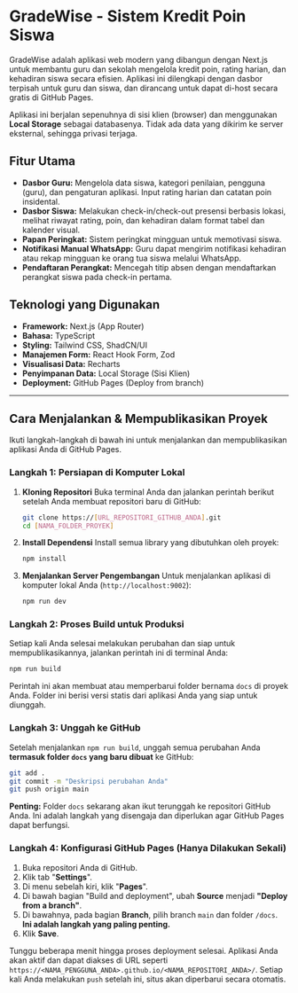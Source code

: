 
# GradeWise - Sistem Kredit Poin Siswa

GradeWise adalah aplikasi web modern yang dibangun dengan Next.js untuk membantu guru dan sekolah mengelola kredit poin, rating harian, dan kehadiran siswa secara efisien. Aplikasi ini dilengkapi dengan dasbor terpisah untuk guru dan siswa, dan dirancang untuk dapat di-host secara gratis di GitHub Pages.

Aplikasi ini berjalan sepenuhnya di sisi klien (browser) dan menggunakan **Local Storage** sebagai databasenya. Tidak ada data yang dikirim ke server eksternal, sehingga privasi terjaga.

## Fitur Utama

- **Dasbor Guru:** Mengelola data siswa, kategori penilaian, pengguna (guru), dan pengaturan aplikasi. Input rating harian dan catatan poin insidental.
- **Dasbor Siswa:** Melakukan check-in/check-out presensi berbasis lokasi, melihat riwayat rating, poin, dan kehadiran dalam format tabel dan kalender visual.
- **Papan Peringkat:** Sistem peringkat mingguan untuk memotivasi siswa.
- **Notifikasi Manual WhatsApp:** Guru dapat mengirim notifikasi kehadiran atau rekap mingguan ke orang tua siswa melalui WhatsApp.
- **Pendaftaran Perangkat:** Mencegah titip absen dengan mendaftarkan perangkat siswa pada check-in pertama.

## Teknologi yang Digunakan

- **Framework:** Next.js (App Router)
- **Bahasa:** TypeScript
- **Styling:** Tailwind CSS, ShadCN/UI
- **Manajemen Form:** React Hook Form, Zod
- **Visualisasi Data:** Recharts
- **Penyimpanan Data:** Local Storage (Sisi Klien)
- **Deployment:** GitHub Pages (Deploy from branch)

---

## Cara Menjalankan & Mempublikasikan Proyek

Ikuti langkah-langkah di bawah ini untuk menjalankan dan mempublikasikan aplikasi Anda di GitHub Pages.

### Langkah 1: Persiapan di Komputer Lokal

1.  **Kloning Repositori**
    Buka terminal Anda dan jalankan perintah berikut setelah Anda membuat repositori baru di GitHub:
    ```bash
    git clone https://[URL_REPOSITORI_GITHUB_ANDA].git
    cd [NAMA_FOLDER_PROYEK]
    ```

2.  **Install Dependensi**
    Install semua library yang dibutuhkan oleh proyek:
    ```bash
    npm install
    ```

3.  **Menjalankan Server Pengembangan**
    Untuk menjalankan aplikasi di komputer lokal Anda (`http://localhost:9002`):
    ```bash
    npm run dev
    ```

### Langkah 2: Proses Build untuk Produksi

Setiap kali Anda selesai melakukan perubahan dan siap untuk mempublikasikannya, jalankan perintah ini di terminal Anda:

```bash
npm run build
```
Perintah ini akan membuat atau memperbarui folder bernama `docs` di proyek Anda. Folder ini berisi versi statis dari aplikasi Anda yang siap untuk diunggah.

### Langkah 3: Unggah ke GitHub

Setelah menjalankan `npm run build`, unggah semua perubahan Anda **termasuk folder `docs` yang baru dibuat** ke GitHub:

```bash
git add .
git commit -m "Deskripsi perubahan Anda"
git push origin main
```
**Penting:** Folder `docs` sekarang akan ikut terunggah ke repositori GitHub Anda. Ini adalah langkah yang disengaja dan diperlukan agar GitHub Pages dapat berfungsi.

### Langkah 4: Konfigurasi GitHub Pages (Hanya Dilakukan Sekali)

1.  Buka repositori Anda di GitHub.
2.  Klik tab "**Settings**".
3.  Di menu sebelah kiri, klik "**Pages**".
4.  Di bawah bagian "Build and deployment", ubah **Source** menjadi **"Deploy from a branch"**.
5.  Di bawahnya, pada bagian **Branch**, pilih branch `main` dan folder `/docs`. **Ini adalah langkah yang paling penting.**
6.  Klik **Save**.

Tunggu beberapa menit hingga proses deployment selesai. Aplikasi Anda akan aktif dan dapat diakses di URL seperti `https://<NAMA_PENGGUNA_ANDA>.github.io/<NAMA_REPOSITORI_ANDA>/`. Setiap kali Anda melakukan `push` setelah ini, situs akan diperbarui secara otomatis.
